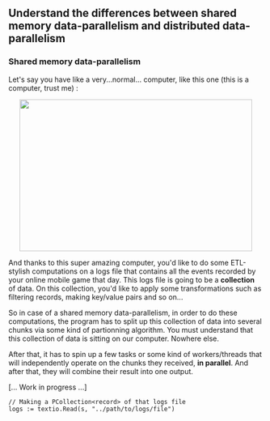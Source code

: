 ## Understand the differences between shared memory data-parallelism and distributed data-parallelism

### Shared memory data-parallelism 

Let's say you have like a very...normal... computer, like this one (this is a computer, trust me) :

<p align="center">
  <img width="460" height="300" src="https://4.imimg.com/data4/RQ/PS/MY-25091456/how-to-donate-computer-1-500x500.jpg">
</p>

And thanks to this super amazing computer, you'd like to do some ETL-stylish computations on a logs file that contains all the events recorded by your online mobile game that day.
This logs file is going to be a **collection** of data. On this collection, you'd like to apply some transformations such as filtering records, making key/value pairs and so on...

So in case of a shared memory data-parallelism, in order to do these computations, the program has to split up this collection of data into several chunks via some kind of partionning algorithm. You must understand that this collection of data is sitting on our computer. Nowhere else.

After that, it has to spin up a few tasks or some kind of workers/threads that will independently operate on the chunks they received, **in parallel**. And after that, they will combine their result into one output.

[... Work in progress ...]

```golang
// Making a PCollection<record> of that logs file
logs := textio.Read(s, "../path/to/logs/file")
```




